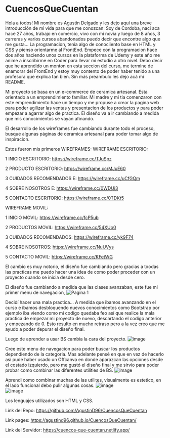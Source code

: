 # CuencosQueCuentan
Hola a todos! Mi nombre es Agustín Delgado y les dejo aquí una breve introducción de mi vida para que me conozcan:
Soy de Cordoba, naci aca hace 27 años, trabajo en comercio, vivo con mi novia y luego de 8 años, 3 carreras y varios cursos abandonados puedo decir que encontre algo que me gusta... La programacion, tenia algo de conociiento base en HTML y CSS y pienso orientarme al FrontEnd.
Empece con la programacion hace dos años haciendo unos cursos en la plataforma de Udemy y este año me anime a inscribirme en Coder para llevar mi estudio a otro nivel.
Debo decir que he aprendido un monton en esta seccion del curso, me termine de enamorar del FrontEnd y estoy muy contento de poder haber tenido a una profesora que explica tan bien. Sin más preambulo les dejo acá mi README.

Mi proyecto se basa en un e-commerce de ceramica artesanal. Esta orientado a un emprendimiento familiar. Mi madre y mi tia comenzaron con este emprendimiento hace un tiempo y me propuse a crear la pagina web para poder agilizar las ventas y presentacion de los productos y para poder empezar a agarrar algo de practica.
El diseño va a ir cambiando a medida que mis conocimientos se vayan afinando.

El desarrollo de los wireframes fue cambiando durante todo el proceso, busque algunas páginas de ceramica artesanal para poder tomar algo de inspiracion.

Estos fueron mis primeros WIREFRAMES:
WIREFRAME ESCRITORIO:

1 INICIO ESCRITORIO: https://wireframe.cc/TJuSpz

2 PRODUCTO ESCRITORIO: https://wireframe.cc/MJuE60

3 CUIDADOS RECOMENDADOS E: https://wireframe.cc/uCfGQm

4 SOBRE NOSOTROS E: https://wireframe.cc/0WDUi3

5 CONTACTO ESCRITORIO: https://wireframe.cc/0TDKt5

WIREFRAME MOVIL:

1 INICIO MOVIL: https://wireframe.cc/fcP5ub

2 PRODUCTOS MOVIL: https://wireframe.cc/54XUo0

3 CUIDADOS RECOMENDADOS: https://wireframe.cc/yk9F74

4 SOBRE NOSOTROS: https://wireframe.cc/NuUVys

5 CONTACTO MOVIL: https://wireframe.cc/KFetWG

El cambio es muy notorio, el diseño fue cambiando pero gracias a toodas las practicas me puedo hacer una idea de como poder proceder con un proyecto cuando se inicia desde cero.

El diseño fue cambiando a medida que las clases avanzaban, este fue mi primer menu de navegacion,
![Pagina 1](https://github.com/AgustinD96/CuencosQueCuentan/assets/138124758/c137ce13-cdd7-4e5d-acfa-43d081bc05c4)

Decidí hacer una mala practica... A medida que ibamos avanzando en el curso e ibamos desbloquendo nuevos conocimientos como Bootstrap por ejemplo iba viendo como mi codigo quedaba feo así que realice la mala practica de empezar mi proyecto de nuevo, descartando el codigo anterior y empezando de 0. Esto resulto en mucho retraso pero a la vez creo que me ayudo a poder depurar el diseño final.

Luego de aprender a usar BS cambia la cara del proyecto.
![image](https://github.com/AgustinD96/CuencosQueCuentan/assets/138124758/e046907c-4d87-43e2-9f2c-6e85684e1d63)


Cree este menu de navegacion para poder buscar los productos dependiendo de la categoria. Mas adelante pensé en que en vez de hacerlo así pude haber usado un Offcanva en donde aparazcan las opciones desde el costado izquierdo, pero me gustó el diseño final y me sirvio para poder probar como combinar las diferentes utilities de BS.
![image](https://github.com/AgustinD96/CuencosQueCuentan/assets/138124758/c81290ab-78f3-40f4-ab58-6372b0beaddc)

Aprendi como combinar muchas de las utilites, visualmente es estetico, en el lado funcional debo pulir algunas cosas.
![image](https://github.com/AgustinD96/CuencosQueCuentan/assets/138124758/4b619057-1e4e-4a54-b750-e94811ed1d1f)  
![image](https://github.com/AgustinD96/CuencosQueCuentan/assets/138124758/e95732e2-9355-468e-845e-73ffa3fa9fc0)










Los lenguajes utilizados son HTML y CSS.








Link del Repo: https://github.com/AgustinD96/CuencosQueCuentan

Link pages: https://agustind96.github.io/CuencosQueCuentan/

Link del Servidor: https://cuencos-que-cuentan.netlify.app/

